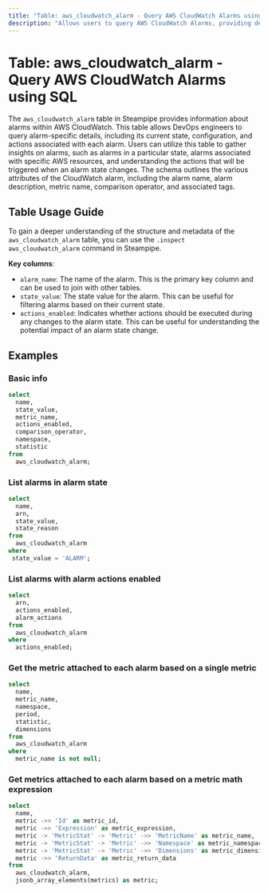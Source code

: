 ```yaml
---
title: "Table: aws_cloudwatch_alarm - Query AWS CloudWatch Alarms using SQL"
description: "Allows users to query AWS CloudWatch Alarms, providing detailed information about each alarm, including its configuration, state, and associated actions."
---
```


# Table: aws_cloudwatch_alarm - Query AWS CloudWatch Alarms using SQL

The `aws_cloudwatch_alarm` table in Steampipe provides information about alarms within AWS CloudWatch. This table allows DevOps engineers to query alarm-specific details, including its current state, configuration, and actions associated with each alarm. Users can utilize this table to gather insights on alarms, such as alarms in a particular state, alarms associated with specific AWS resources, and understanding the actions that will be triggered when an alarm state changes. The schema outlines the various attributes of the CloudWatch alarm, including the alarm name, alarm description, metric name, comparison operator, and associated tags.

## Table Usage Guide

To gain a deeper understanding of the structure and metadata of the `aws_cloudwatch_alarm` table, you can use the `.inspect aws_cloudwatch_alarm` command in Steampipe.

**Key columns**:

- `alarm_name`: The name of the alarm. This is the primary key column and can be used to join with other tables.
- `state_value`: The state value for the alarm. This can be useful for filtering alarms based on their current state.
- `actions_enabled`: Indicates whether actions should be executed during any changes to the alarm state. This can be useful for understanding the potential impact of an alarm state change.

## Examples

### Basic info

```sql
select
  name,
  state_value,
  metric_name,
  actions_enabled,
  comparison_operator,
  namespace,
  statistic
from
  aws_cloudwatch_alarm;
```


### List alarms in alarm state

```sql
select
  name,
  arn,
  state_value,
  state_reason
from
  aws_cloudwatch_alarm
where
 state_value = 'ALARM';
```


### List alarms with alarm actions enabled

```sql
select
  arn,
  actions_enabled,
  alarm_actions
from
  aws_cloudwatch_alarm
where
  actions_enabled;
```


### Get the metric attached to each alarm based on a single metric

```sql
select
  name,
  metric_name,
  namespace,
  period,
  statistic,
  dimensions
from
  aws_cloudwatch_alarm
where
  metric_name is not null;
```


### Get metrics attached to each alarm based on a metric math expression

```sql
select
  name,
  metric ->> 'Id' as metric_id,
  metric ->> 'Expression' as metric_expression,
  metric -> 'MetricStat' -> 'Metric' ->> 'MetricName' as metric_name,
  metric -> 'MetricStat' -> 'Metric' ->> 'Namespace' as metric_namespace,
  metric -> 'MetricStat' -> 'Metric' ->> 'Dimensions' as metric_dimensions,
  metric ->> 'ReturnData' as metric_return_data
from
  aws_cloudwatch_alarm,
  jsonb_array_elements(metrics) as metric;
```
